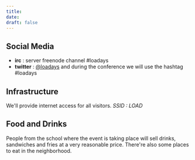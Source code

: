```yaml
---
title:
date:
draft: false
---
```


## Social Media ##

- __irc__ : server freenode channel #loadays
- __twitter__ : [@loadays](https://twitter.com/loadays) and during the conference we will use the hashtag #loadays


## Infrastructure ##

We'll provide internet access for all visitors.
*SSID : LOAD*


## Food and Drinks ##

People from the school where the event is taking place will sell drinks, sandwiches and fries at a very reasonable price.
There're also some places to eat in the neighborhood.
